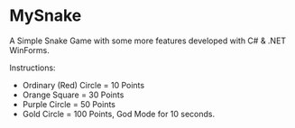 # MySnake
A Simple Snake Game with some more features developed with C# & .NET WinForms.
 
Instructions:

- Ordinary (Red) Circle = 10 Points
- Orange Square = 30 Points
- Purple Circle = 50 Points
- Gold Circle = 100 Points, God Mode for 10 seconds.
